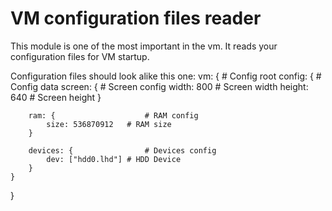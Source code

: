 # VM configuration files reader

This module is one of the most important in the vm.
It reads your configuration files for VM startup.

Configuration files should look alike this one:
vm: {                                     # Config root 
	config: {                         # Config data
		screen: {                 # Screen config
			width: 800        # Screen width
			height: 640       # Screen height
		}

		ram: {                    # RAM config
			size: 536870912   # RAM size
		}

		devices: {                # Devices config
			dev: ["hdd0.lhd"] # HDD Device
		}
	}
}
